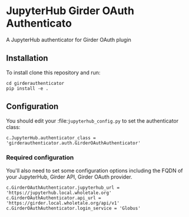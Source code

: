# JupyterHub Girder OAuth Authenticato

A JupyterHub authenticator for Girder OAuth plugin

## Installation

To install clone this repository and run:

```
cd girderauthenticator
pip install -e .
```

## Configuration

You should edit your :file:`jupyterhub_config.py` to set the authenticator class:

```
c.JupyterHub.authenticator_class = 'girderauthenticator.auth.GirderOAuthAuthenticator'
```

### Required configuration

You'll also need to set some configuration options including the FQDN of your JupyterHub, Girder API, Girder OAuth provider.

```
c.GirderOAuthAuthenticator.jupyterhub_url = 'https://jupyterhub.local.wholetale.org'
c.GirderOAuthAuthenticator.api_url = 'https://girder.local.wholetale.org/api/v1'
c.GirderOAuthAuthenticator.login_service = 'Globus'
```

